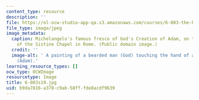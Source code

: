 ```yaml
---
content_type: resource
description: ''
file: https://ol-ocw-studio-app-qa.s3.amazonaws.com/courses/6-803-the-human-intelligence-enterprise-spring-2019/b9da7816a378c9ab58fffde8acdf9639_6-803s19.jpg
file_type: image/jpeg
image_metadata:
  caption: Michelangelo's famous fresco of God's Creation of Adam, on the ceiling
    of the Sistine Chapel in Rome. (Public domain image.)
  credit: ''
  image-alt: ' A painting of a bearded man (God) touching the hand of a naked man
    (Adam).'
learning_resource_types: []
ocw_type: OCWImage
resourcetype: Image
title: 6-803s19.jpg
uid: b9da7816-a378-c9ab-58ff-fde8acdf9639
---
```

